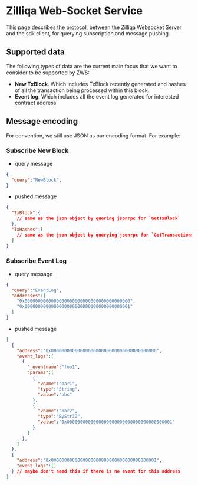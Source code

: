 # Zilliqa Web-Socket Service

This page describes the protocol, between the Zilliqa Websocket Server and the sdk client, for querying subscription and message pushing.

## Supported data

The following types of data are the current main focus that we want to consider to be supported by ZWS:

- **New TxBlock**. Which includes TxBlock recently generated and hashes of all the transaction being processed within this block.
- **Event log**. Which includes all the event log generated for interested contract address

## Message encoding

For convention, we still use JSON as our encoding format. For example:

### Subscribe New Block

- query message

```json
{
  "query":"NewBlock",
}
```

- pushed message

```json
{
  "TxBlock":{
    // same as the json object by quering jsonrpc for `GetTxBlock`
  },
  "TxHashes":[
    // same as the json object by querying jsonrpc for `GetTransactionsForTxBlock`
  ]
}
```

### Subscribe Event Log

- query message

```json
{
  "query":"EventLog",
  "addresses":[
    "0x0000000000000000000000000000000000000000",
    "0x0000000000000000000000000000000000000001"
  ]
}
```

- pushed message

```json
[
  {
    "address":"0x0000000000000000000000000000000000000000",
    "event_logs":[
      {
        "_eventname":"foo1",
        "params":[
          {
            "vname":"bar1",
            "type":"String",
            "value":"abc"
          },
          {
            "vname":"bar2",
            "type":"ByStr32",
            "value":"0x0000000000000000000000000000000000000001"
          }
        ]
      },
    ]
  },
  {
    "address":"0x0000000000000000000000000000000000000001",
    "event_logs":[]
  } // maybe don't need this if there is no event for this address
]
```
